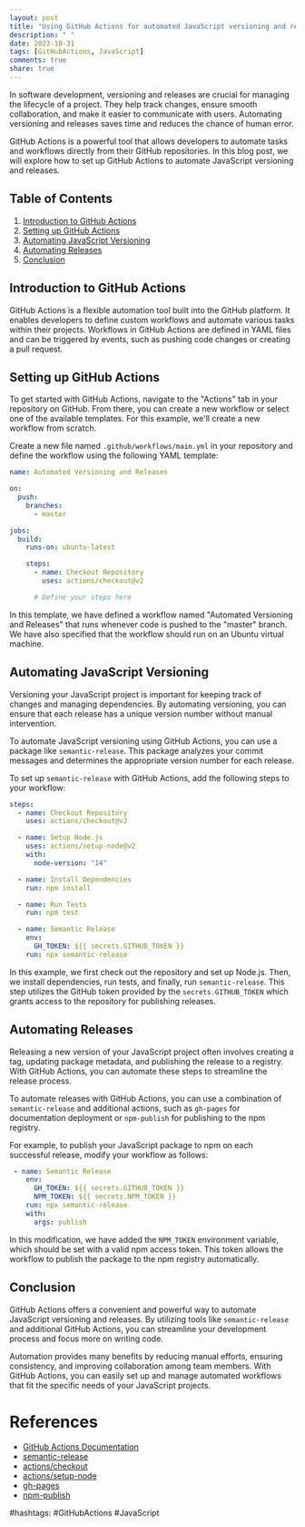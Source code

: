 ```yaml
---
layout: post
title: "Using GitHub Actions for automated JavaScript versioning and releases"
description: " "
date: 2023-10-31
tags: [GitHubActions, JavaScript]
comments: true
share: true
---
```


In software development, versioning and releases are crucial for managing the lifecycle of a project. They help track changes, ensure smooth collaboration, and make it easier to communicate with users. Automating versioning and releases saves time and reduces the chance of human error.

GitHub Actions is a powerful tool that allows developers to automate tasks and workflows directly from their GitHub repositories. In this blog post, we will explore how to set up GitHub Actions to automate JavaScript versioning and releases.

## Table of Contents
1. [Introduction to GitHub Actions](#introduction)
2. [Setting up GitHub Actions](#setup)
3. [Automating JavaScript Versioning](#versioning)
4. [Automating Releases](#releases)
5. [Conclusion](#conclusion)

## Introduction to GitHub Actions<a name="introduction"></a>
GitHub Actions is a flexible automation tool built into the GitHub platform. It enables developers to define custom workflows and automate various tasks within their projects. Workflows in GitHub Actions are defined in YAML files and can be triggered by events, such as pushing code changes or creating a pull request.

## Setting up GitHub Actions<a name="setup"></a>
To get started with GitHub Actions, navigate to the "Actions" tab in your repository on GitHub. From there, you can create a new workflow or select one of the available templates. For this example, we'll create a new workflow from scratch.

Create a new file named `.github/workflows/main.yml` in your repository and define the workflow using the following YAML template:

```yaml
name: Automated Versioning and Releases

on:
  push:
    branches:
      - master

jobs:
  build:
    runs-on: ubuntu-latest

    steps:
      - name: Checkout Repository
        uses: actions/checkout@v2

      # Define your steps here
```

In this template, we have defined a workflow named "Automated Versioning and Releases" that runs whenever code is pushed to the "master" branch. We have also specified that the workflow should run on an Ubuntu virtual machine.

## Automating JavaScript Versioning<a name="versioning"></a>
Versioning your JavaScript project is important for keeping track of changes and managing dependencies. By automating versioning, you can ensure that each release has a unique version number without manual intervention.

To automate JavaScript versioning using GitHub Actions, you can use a package like `semantic-release`. This package analyzes your commit messages and determines the appropriate version number for each release.

To set up `semantic-release` with GitHub Actions, add the following steps to your workflow:

```yaml
steps:
  - name: Checkout Repository
    uses: actions/checkout@v2

  - name: Setup Node.js
    uses: actions/setup-node@v2
    with:
      node-version: "14"

  - name: Install Dependencies
    run: npm install

  - name: Run Tests
    run: npm test

  - name: Semantic Release
    env:
      GH_TOKEN: ${{ secrets.GITHUB_TOKEN }}
    run: npx semantic-release
```

In this example, we first check out the repository and set up Node.js. Then, we install dependencies, run tests, and finally, run `semantic-release`. This step utilizes the GitHub token provided by the `secrets.GITHUB_TOKEN` which grants access to the repository for publishing releases.

## Automating Releases<a name="releases"></a>
Releasing a new version of your JavaScript project often involves creating a tag, updating package metadata, and publishing the release to a registry. With GitHub Actions, you can automate these steps to streamline the release process.

To automate releases with GitHub Actions, you can use a combination of `semantic-release` and additional actions, such as `gh-pages` for documentation deployment or `npm-publish` for publishing to the npm registry.

For example, to publish your JavaScript package to npm on each successful release, modify your workflow as follows:

```yaml
 - name: Semantic Release
    env:
      GH_TOKEN: ${{ secrets.GITHUB_TOKEN }}
      NPM_TOKEN: ${{ secrets.NPM_TOKEN }}
    run: npx semantic-release
    with:
      args: publish
```

In this modification, we have added the `NPM_TOKEN` environment variable, which should be set with a valid npm access token. This token allows the workflow to publish the package to the npm registry automatically.

## Conclusion<a name="conclusion"></a>
GitHub Actions offers a convenient and powerful way to automate JavaScript versioning and releases. By utilizing tools like `semantic-release` and additional GitHub Actions, you can streamline your development process and focus more on writing code.

Automation provides many benefits by reducing manual efforts, ensuring consistency, and improving collaboration among team members. With GitHub Actions, you can easily set up and manage automated workflows that fit the specific needs of your JavaScript projects.

# References
- [GitHub Actions Documentation](https://docs.github.com/en/actions)
- [semantic-release](https://semantic-release.gitbook.io/semantic-release/)
- [actions/checkout](https://github.com/actions/checkout)
- [actions/setup-node](https://github.com/actions/setup-node)
- [gh-pages](https://github.com/peaceiris/actions-gh-pages)
- [npm-publish](https://github.com/actions/npm)

#hashtags: #GitHubActions #JavaScript